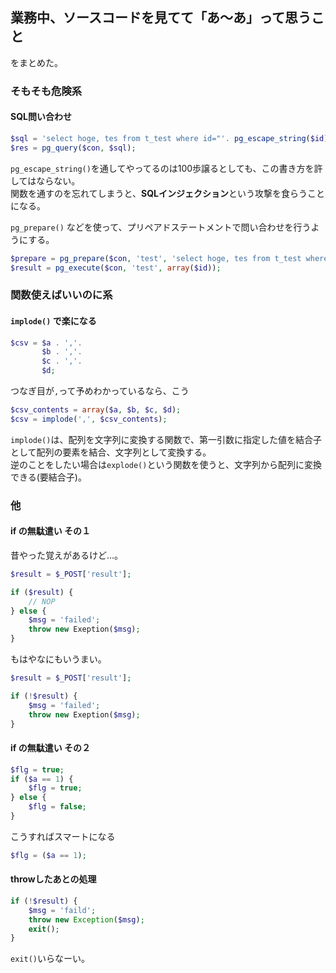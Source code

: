 ## 業務中、ソースコードを見てて「あ～あ」って思うこと
をまとめた。

### そもそも危険系
#### SQL問い合わせ
```php
$sql = 'select hoge, tes from t_test where id="'. pg_escape_string($id) .'"';
$res = pg_query($con, $sql);
```
`pg_escape_string()`を通してやってるのは100歩譲るとしても、この書き方を許してはならない。  
関数を通すのを忘れてしまうと、**SQLインジェクション**という攻撃を食らうことになる。  

`pg_prepare()` などを使って、プリペアドステートメントで問い合わせを行うようにする。
```php
$prepare = pg_prepare($con, 'test', 'select hoge, tes from t_test where id = $1');
$result = pg_execute($con, 'test', array($id));
```

### 関数使えばいいのに系
#### `implode()` で楽になる
```php
$csv = $a . ','.
       $b . ','.
       $c . ','.
       $d;
```
つなぎ目が`,`って予めわかっているなら、こう
```php
$csv_contents = array($a, $b, $c, $d);
$csv = implode(',', $csv_contents);
```
`implode()`は、配列を文字列に変換する関数で、第一引数に指定した値を結合子として配列の要素を結合、文字列として変換する。  
逆のことをしたい場合は`explode()`という関数を使うと、文字列から配列に変換できる(要結合子)。

### 他
#### if の無駄遣い その１
昔やった覚えがあるけど…。
```php
$result = $_POST['result'];

if ($result) {
    // NOP
} else {
    $msg = 'failed';
    throw new Exeption($msg);
}
```
もはやなにもいうまい。
```php
$result = $_POST['result'];

if (!$result) {
    $msg = 'failed';
    throw new Exeption($msg);
}
```
#### if の無駄遣い その２
```php
$flg = true;
if ($a == 1) {
    $flg = true;
} else {
    $flg = false;
}
```
こうすればスマートになる
```php
$flg = ($a == 1);
```
#### throwしたあとの処理
```php
if (!$result) {
    $msg = 'faild';
    throw new Exception($msg);
    exit();
}
```
`exit()`いらなーい。
